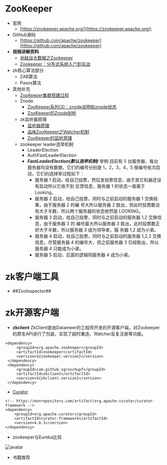 # ZooKeeper
- 官网
   - [https://zookeeper.apache.org/](https://zookeeper.apache.org/) 
- GitHub源码
   - [https://github.com/apache/zookeeper](https://github.com/apache/zookeeper)
- **视频讲解资料**
   - [尚硅谷大数据之Zookeeper](https://www.bilibili.com/video/av32093417)
   - [Zookeeper：分布式系统入门到实战](https://www.youtube.com/watch?v=BhosKsE8up8)
- zk核心算法部分
   - ZAB算法
   - Paxos算法
- 其他补充
   - [ ZooKeeper集群搭建过程](https://juejin.im/post/5ba879ce6fb9a05d16588802) 
   - Znode 
      - [ZooKeeper系列(3)：znode说明和znode状态](https://www.cnblogs.com/f-ck-need-u/p/9233249.html)
      - [ZooKeeper的Znode剖析](https://blog.csdn.net/lihao21/article/details/51810395)
   - zk监听器原理
      - [监听器原理](https://www.bilibili.com/video/av32093417/?p=14)
      - [品味ZooKeeper之Watcher机制
](https://www.jianshu.com/p/4c071e963f18)
      - [ZooKeeper的监听原理
](https://blog.csdn.net/qq_34913075/article/details/79017255)
   - zookeeper leader选举机制
      - LeaderElection
      - AuthFastLeaderElection
      - ***FastLeaderElection(默认选举机制)*** 举例:目前有 5 台服务器，每台服务器均没有数据，它们的编号分别是 1，2，3，4，5 按编号依次启动，它们的选择举过程如下：
          - 服务器 1 启动，给自己投票，然后发投票信息，由于其它机器还没有启动所以它收不到
反馈信息，服务器 1 的状态一直属于 Looking。
          - 服务器 2 启动，给自己投票，同时与之前启动的服务器 1 交换结果，由于服务器 2 的编
号大所以服务器 2 胜出，但此时投票数没有大于半数，所以两个服务器的状态依然是
LOOKING。
          - 服务器 3 启动，给自己投票，同时与之前启动的服务器 1,2 交换信息，由于服务器 3 的
编号最大所以服务器 3 胜出，此时投票数正好大于半数，所以服务器 3 成为领导者，服
务器 1,2 成为小弟。
          - 服务器 4 启动，给自己投票，同时与之前启动的服务器 1,2,3 交换信息，尽管服务器 4
的编号大，但之前服务器 3 已经胜出，所以服务器 4 只能成为小弟。
         - 服务器 5 启动，后面的逻辑同服务器 4 成为小弟。
         
# zk客户端工具
- ##ZooInspector##


# zk开源客户端
- **zkclient** ZkClient是由Datameer的工程师开发的开源客户端，对Zookeeper的原生API进行了包装，实现了超时重连、Watcher反复注册等功能。

```
<dependency>
     <groupId>org.apache.zookeeper</groupId>
     <artifactId>zookeeper</artifactId>
     <version>${zookeeper.version}</version>
 </dependency>
 <dependency>
     <groupId>com.github.sgroschupf</groupId>
     <artifactId>zkclient</artifactId>
     <version>${zkclient.version}</version>
 </dependency>
```

- [Curator](https://curator.apache.org/)

```
<!-- https://mvnrepository.com/artifact/org.apache.curator/curator-framework -->
<dependency>
    <groupId>org.apache.curator</groupId>
    <artifactId>curator-framework</artifactId>
    <version>4.0.1</version>
</dependency>

```

- zookeeper与Eureka比较

![avatar](https://github.com/sanwancoder/it_study_lib/blob/master/images/zk%E4%B8%8Eeureka%E6%AF%94%E8%BE%83.png?raw=true)


- 书籍推荐

